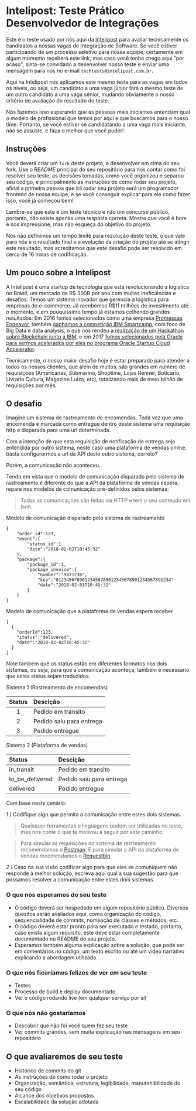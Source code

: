 # Intelipost: Teste Prático Desenvolvedor de Integrações

Este é o teste usado por nós aqui da [Intelipost](http://www.intelipost.com.br) para avaliar tecnicamente os candidatos a nossas vagas de Integração de Software. Se você estiver participando de um processo seletivo para nossa equipe, certamente em algum momento receberá este link, mas caso você tenha chego aqui "por acaso", sinta-se convidado a desenvolver nosso teste e enviar uma mensagem para nós no e-mail `techtests@intelipost.com.br`. 

Aqui na Intelipost nós aplicamos este mesmo teste para as vagas em todos os níveis, ou seja, um candidato a uma vaga júnior fará o mesmo teste de um outro candidato a uma vaga sênior, mudando obviamente o nosso critério de avaliação do resultado do teste. 

Nós fazemos isso esperando que as pessoas mais iniciantes entendam qual o modelo de profissional que temos por aqui e que buscamos para o nosso time. Portanto, se você estiver se candidatando a uma vaga mais iniciante, não se assuste, e faça o melhor que você puder!

## Instruções

Você deverá criar um `fork` deste projeto, e desenvolver em cima do seu fork. Use o *README* principal do seu repositório para nos contar como foi resolver seu teste, as decisões tomadas, como você organizou e separou seu código, e principalmente as instruções de como rodar seu projeto, afinal a primeira pessoa que irá rodar seu projeto será um programador frontend de nossa equipe, e se você conseguir explicar para ele como fazer isso, você já começou bem!

Lembre-se que este é um teste técnico e não um concurso público, portanto, não existe apenas uma resposta correta. Mostre que você é bom e nos impressione, mas não esqueça do objetivo do projeto. 

Nós não definimos um tempo limite para resolução deste teste, o que vale para nós e o resultado final e a evolução da criação do projeto até se atingir este resultado, mas acreditamos que este desafio pode ser resolvido em cerca de 16 horas de codificação.

## Um pouco sobre a Intelipost

A Intelipost é uma startup de tecnologia que está revolucionando a logística no Brasil, um mercado de R$ 300B por ano com muitas ineficiências e desafios. Temos um sistema inovador que gerencia a logística para empresas do e-commerce. Já recebemos R$11 milhões de investimento até o momento, e em pouquissimo tempo já estamos colhendo grandes resultados: Em 2016 fomos selecionados como uma empresa [Promessas Endeavor](https://ecommercenews.com.br/noticias/parcerias-comerciais/intelipost-e-selecionada-pelo-promessas-endeavor/), também [ganhamos a competição IBM Smartcamp](https://www.ibm.com/blogs/robertoa/2016/11/intelipost-e-nazar-vencem-o-ibm-smartcamp-brasil-2016/), com foco de Big Data e data analysis, o que nos rendeu a [realização de um Hackathon sobre Blockchain junto a IBM](https://www.ibm.com/blogs/robertoa/2017/09/intelipost-e-ibm-realizam-o-primeiro-hackathon-de-blockchain-em-startup-do-brasil/), e em 2017 [fomos selecionados pela Oracle para sermos acelerados por eles no programa Oracle Startup Cloud Accelerator](https://www.oracle.com/br/corporate/pressrelease/oracle-anuncia-startups-selecionadas-programa-oracle-startup-cloud-accelerator-sao-paulo-20170804.html).

Tecnicamente, o nosso maior desafio hoje é estar preparado para atender a todos os nossos clientes, que além de muitos, são grandes em número de requisições (Americanas, Submarino, Shoptime, Lojas Renner, Boticário, Livraria Cultura, Magazine Luiza, etc), totalizando mais de meio bilhão de requisições por mês.

## O desafio

Imagine um sistema de rastreamento de encomendas. Toda vez que uma encomenda é marcada como entregue dentro deste sistema uma requisição http é disparada para uma url determinada.

Com a intenção de que esta requisição de notificação de entrega seja entendida por outro sistema, neste caso uma plataforma de vendas online, basta configurarmos a url da API deste outro sistema, correto? 

Porém, a comunicação não aconteceu. 

Tendo em vista que o modelo de comunicação disparado pelo sistema de rastreamento é diferente do que a API da plataforma de vendas espera, repare nos modelos de comunicação pré-definidos pelos sistemas:

> Todas as comunicações são feitas via HTTP e tem o seu conteudo em json.

Modelo de comunicação disparado pelo sistema de rastreamento
```
{
  	"order_id":123,
	"event":{
		"status_id":1
		"date":"2018-02-02T10:45:32"
	},
	"package":{
		"package_id":1,
		"package_invoice":{
			"number":"9871236",
			"key":"01234567890123456789012345678901234567891234"
			"date":"2018-02-01T10:45:32" 
		}
	}
}
```

Modelo de comunicação que a plataforma de vendas espera receber
```
[
  {
	"orderId":123,
	"status":"delivered",
	"date":"2018-02-02T10:45:32"
  }
]
```

Note tambem que os status estão em diferentes formatos nos dois sistemas, ou seja, para que a comunicação aconteça, tambem é necessario que estes status sejam traduzidos.

Sistema 1 (Rastreamento de encomendas)

|Status | Descição     
| :---: |:-------------
| 1     | Pedido em transito 
| 2     | Pedido saiu para entrega      
| 3     | Pedido entregue     

Sistema 2 (Plataforma de vendas)

|Status | Descição     
| :--- |:-------------
| in_transit     | Pedido em transito 
| to_be_delivered     | Pedido saiu para entrega      
| delivered     | Pedido entregue


Com base neste cenário:

_1 )_ Codifique algo que permita a comunicação entre estes dois sistemas.
> Quaisquer ferramentas e linguagens podem ser utilizadas no teste, mas nos conte o que te motivou a seguir por este caminho.

> Para simular as requisições do sistema de rastreamento recomendamos o [Postman](https://www.getpostman.com/). E para simular a API da plataforma de vendas recomendamos o [Requestbin](https://requestb.in/)

_2 )_ Caso na sua visão codificar algo para que eles se comuniquem não responde à melhor solução, escreva aqui qual a sua sugestão para que possamos resolver a comunicação entre estes dois sistemas.


### O que nós esperamos do seu teste

* O código deverá ser hospedado em algum repositório público. Diversos quesitos serão avaliados aqui, como organização do código, sequencialidade de commits, nomeação de classes e métodos, etc.
* O código deverá estar pronto para ser executado e testado, portanto, caso exista algum requisito, este deve estar completamente documentado no README do seu projeto.
* Esperamos também alguma explicação sobre a solução, que pode ser em comentários no código, um texto escrito ou até um vídeo narrativo explicando a abordagem utilizada. 

### O que nós ficaríamos felizes de ver em seu teste

* Testes
* Processo de build e deploy documentado
* Ver o código rodando live (em qualquer serviço por aí)

### O que nós não gostaríamos

* Descobrir que não foi você quem fez seu teste
* Ver commits grandes, sem muita explicação nas mensagens em seu repositório 

## O que avaliaremos de seu teste

* Histórico de commits do git
* As instruções de como rodar o projeto
* Organização, semântica, estrutura, legibilidade, manutenibilidade do seu código
* Alcance dos objetivos propostos
* Escalabilidade da solução adotada 
